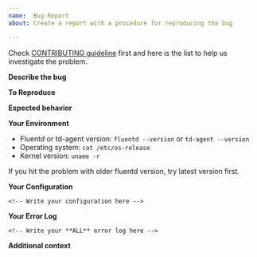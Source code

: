 ```yaml
---
name:  Bug Report
about: Create a report with a procedure for reproducing the bug

---
```


Check [CONTRIBUTING guideline](https://github.com/fluent/fluentd/blob/master/CONTRIBUTING.md) first and here is the list to help us investigate the problem.

**Describe the bug**
<!-- A clear and concise description of what the bug is. -->

**To Reproduce**
<!-- Steps to reproduce the behavior: -->

**Expected behavior**
<!-- A clear and concise description of what you expected to happen. -->

**Your Environment**

- Fluentd or td-agent version: `fluentd --version` or `td-agent --version`
- Operating system: `cat /etc/os-release`
- Kernel version: `uname -r`

If you hit the problem with older fluentd version, try latest version first.

**Your Configuration**

```
<!-- Write your configuration here -->
```

**Your Error Log**

```
<!-- Write your **ALL** error log here -->
```

**Additional context**

<!-- Add any other context about the problem here. -->
